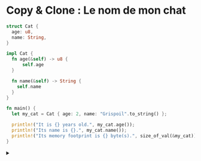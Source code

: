 # Copy & Clone : Le nom de mon chat

```rust
struct Cat {
  age: u8,
  name: String,
}

impl Cat {
  fn age(&self) -> u8 {
      self.age
  }

  fn name(&self) -> String {
    self.name
  }
}

fn main() {
  let my_cat = Cat { age: 2, name: "Grispoil".to_string() };

  println!("It is {} years old.", my_cat.age());
  println!("Its name is {}.", my_cat.name());
  println!("Its memory footprint is {} byte(s).", size_of_val(&my_cat));
}
```

<details>
<summary></summary>

Pourquoi cette implémentation de méthode fonctionne pour l'age, mais pas pour le nom ?

> Car le type [`u8`](https://doc.rust-lang.org/std/primitive.u8.html) implémente le trait [Copy](https://doc.rust-lang.org/std/marker/trait.Copy.html), mais pas le type [`String`](https://doc.rust-lang.org/std/string/struct.String.html).

</details>
